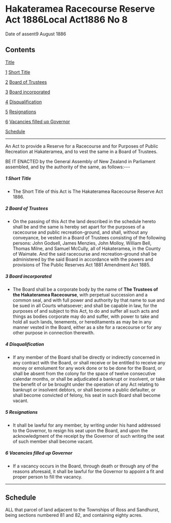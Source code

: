 # Hakateramea Racecourse Reserve Act 1886Local Act1886 No 8

Date of assent9 August 1886

## Contents

[Title][0]

[1][1] [Short Title][1]

[2][2] [Board of Trustees][2]

[3][3] [Board incorporated][3]

[4][4] [Disqualification][4]

[5][5] [Resignations][5]

[6][6] [Vacancies filled up Governor][6]

[Schedule][7]  
[][7]

---

An Act to provide a Reserve for a Racecourse and for Purposes of Public Recreation at Hakateramea, and to vest the same in a Board of Trustees.

BE IT ENACTED by the General Assembly of New Zealand in Parliament assembled, and by the authority of the same, as follows:---

##### 1 Short Title
    
*   The Short Title of this Act is The Hakateramea Racecourse Reserve Act 1886\.

##### 2 Board of Trustees
    
*   On the passing of this Act the land described in the schedule hereto shall be and the same is hereby set apart for the purposes of a racecourse and public recreation-ground, and shall, without any conveyance, be vested in a Board of Trustees consisting of the following persons: John Godsell, James Menzies, John Molloy, William Bell, Thomas Milne, and Samuel McCully, all of Hakateramea, in the County of Waimate. And the said racecourse and recreation-ground shall be administered by the said Board in accordance with the powers and provisions of The Public Reserves Act 1881 Amendment Act 1885\.

##### 3 Board incorporated
    
*   The Board shall be a corporate body by the name of **The Trustees of the Hakateramea Racecourse**, with perpetual succession and a common seal, and with full power and authority by that name to sue and be sued in all Courts whatsoever; and shall be capable in law, for the purposes of and subject to this Act, to do and suffer all such acts and things as bodies corporate may do and suffer, with power to take and hold all such lands, tenements, or hereditaments as may be in any manner vested in the Board, either as a site for a racecourse or for any other purpose in connection therewith.

##### 4 Disqualification
    
*   If any member of the Board shall be directly or indirectly concerned in any contract with the Board, or shall receive or be entitled to receive any money or emolument for any work done or to be done for the Board, or shall be absent from the colony for the space of twelve consecutive calendar months, or shall be adjudicated a bankrupt or insolvent, or take the benefit of or be brought under the operation of any Act relating to bankrupt or insolvent debtors, or shall become a public defaulter, or shall become convicted of felony, his seat in such Board shall become vacant.

##### 5 Resignations
    
*   It shall be lawful for any member, by writing under his hand addressed to the Governor, to resign his seat upon the Board, and upon the acknowledgment of the receipt by the Governor of such writing the seat of such member shall become vacant.

##### 6 Vacancies filled up Governor
    
*   If a vacancy occurs in the Board, through death or through any of the reasons aforesaid, it shall be lawful for the Governor to appoint a fit and proper person to fill the vacancy.

---

## Schedule

ALL that parcel of land adjacent to the Townships of Ross and Sandhurst, being sections numbered 81 and 82, and containing eighty acres.

[0]: http://www.legislation.govt.nz/act/local/1886/0008/latest/whole.html#DLM19236
[1]: http://www.legislation.govt.nz/act/local/1886/0008/latest/whole.html#DLM19238
[2]: http://www.legislation.govt.nz/act/local/1886/0008/latest/whole.html#DLM19239
[3]: http://www.legislation.govt.nz/act/local/1886/0008/latest/whole.html#DLM19240
[4]: http://www.legislation.govt.nz/act/local/1886/0008/latest/whole.html#DLM19241
[5]: http://www.legislation.govt.nz/act/local/1886/0008/latest/whole.html#DLM19242
[6]: http://www.legislation.govt.nz/act/local/1886/0008/latest/whole.html#DLM19243
[7]: http://www.legislation.govt.nz/act/local/1886/0008/latest/whole.html#DLM19244
